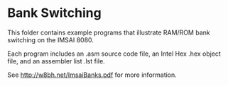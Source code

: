 # Bank Switching

This folder contains example programs that illustrate RAM/ROM bank switching on the IMSAI 8080.

Each program includes an .asm source code file, an Intel Hex .hex object file, and an assembler list .lst file.

See http://w8bh.net/ImsaiBanks.pdf for more information.

 
 
